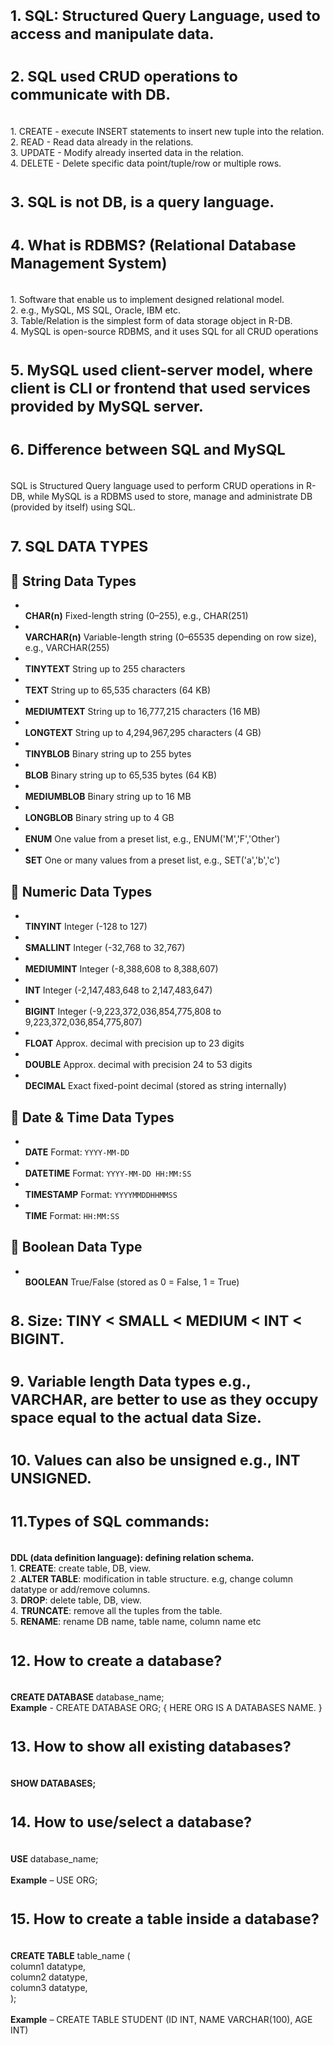 # <SUB>1. SQL: Structured Query Language, used to access and manipulate data.</SUB>
# <SUB>2. SQL used CRUD operations to communicate with DB.</SUB>
</br>1. CREATE - execute INSERT statements to insert new tuple into the relation.
</br>2. READ - Read data already in the relations.
</br>3. UPDATE - Modify already inserted data in the relation.
</br>4. DELETE - Delete specific data point/tuple/row or multiple rows.
# <sub>3. SQL is not DB, is a query language.</sub>
# <SUB>4. What is RDBMS? (Relational Database Management System)</SUB>
</br>1. Software that enable us to implement designed relational model.
</br>2. e.g., MySQL, MS SQL, Oracle, IBM etc.
</br>3. Table/Relation is the simplest form of data storage object in R-DB.
</br>4. MySQL is open-source RDBMS, and it uses SQL for all CRUD operations
# <sub>5. MySQL used client-server model, where client is CLI or frontend that used services provided by MySQL server.</sub>
# <sub>6. Difference between SQL and MySQL</sub>
</br>SQL is Structured Query language used to perform CRUD operations in R-DB, while MySQL is a RDBMS used to
store, manage and administrate DB (provided by itself) using SQL.
# <SUB>7. SQL DATA TYPES
## 🔹 String Data Types
- </br> **CHAR(n)** Fixed-length string (0–255), e.g., CHAR(251)
- </br> **VARCHAR(n)** Variable-length string (0–65535 depending on row size), e.g., VARCHAR(255)
- </br> **TINYTEXT** String up to 255 characters
- </br> **TEXT** String up to 65,535 characters (64 KB)
- </br> **MEDIUMTEXT** String up to 16,777,215 characters (16 MB)
- </br> **LONGTEXT** String up to 4,294,967,295 characters (4 GB)
- </br> **TINYBLOB** Binary string up to 255 bytes
- </br> **BLOB** Binary string up to 65,535 bytes (64 KB)
- </br> **MEDIUMBLOB** Binary string up to 16 MB
- </br> **LONGBLOB** Binary string up to 4 GB
- </br> **ENUM** One value from a preset list, e.g., ENUM('M','F','Other')
- </br> **SET** One or many values from a preset list, e.g., SET('a','b','c')
## 🔹 Numeric Data Types
- </br> **TINYINT** Integer (-128 to 127)
- </br> **SMALLINT** Integer (-32,768 to 32,767)
- </br> **MEDIUMINT** Integer (-8,388,608 to 8,388,607)
- </br> **INT** Integer (-2,147,483,648 to 2,147,483,647)
- </br> **BIGINT** Integer (-9,223,372,036,854,775,808 to 9,223,372,036,854,775,807)
- </br> **FLOAT** Approx. decimal with precision up to 23 digits
- </br> **DOUBLE** Approx. decimal with precision 24 to 53 digits
- </br> **DECIMAL** Exact fixed-point decimal (stored as string internally)
## 🔹 Date & Time Data Types
- </br> **DATE** Format: `YYYY-MM-DD`
- </br> **DATETIME** Format: `YYYY-MM-DD HH:MM:SS`
- </br> **TIMESTAMP** Format: `YYYYMMDDHHMMSS`
- </br> **TIME** Format: `HH:MM:SS`
## 🔹 Boolean Data Type
- </br> **BOOLEAN** True/False (stored as 0 = False, 1 = True)

# <SUB>8. Size: TINY < SMALL < MEDIUM < INT < BIGINT.</SUB>
# <sub>9. Variable length Data types e.g., VARCHAR, are better to use as they occupy space equal to the actual data Size.</sub>
# <sub>10. Values can also be unsigned e.g., INT UNSIGNED. </sub>
# <sub>11.Types of SQL commands: <sub>
</br>**DDL (data definition language): defining relation schema.**
</br>1. **CREATE**: create table, DB, view.
</br>2 .**ALTER TABLE**: modification in table structure. e.g, change column datatype or add/remove columns.
</br>3. **DROP**: delete table, DB, view.
</br>4. **TRUNCATE**: remove all the tuples from the table.
</br>5. **RENAME**: rename DB name, table name, column name etc
# <sub>12. How to create a database?</SUB>
</br> **CREATE DATABASE** database_name;
</br> **Example** - CREATE DATABASE ORG; { HERE ORG IS A DATABASES NAME. }
# <sub>13. How to show all existing databases? </sub>
</br> **SHOW DATABASES;**
# <sub>14. How to use/select a database? </sub>
</br> **USE** database_name;  
</br> **Example** – USE ORG;
# <sub>15. How to create a table inside a database? </sub>
</br> **CREATE TABLE** table_name (  
column1 datatype,  
column2 datatype,  
column3 datatype,    
);  
</br> **Example** – CREATE TABLE STUDENT (ID INT, NAME VARCHAR(100), AGE INT)
